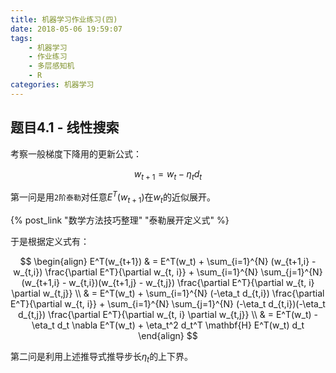 ```yaml
---
title: 机器学习作业练习(四)
date: 2018-05-06 19:59:07
tags:
    - 机器学习
    - 作业练习
    - 多层感知机
    - R
categories:	机器学习
---
```


## 题目4.1 - 线性搜索

考察一般梯度下降用的更新公式：

$$
w_{t+1} = w_t - \eta_t d_t
$$

第一问是用`2阶泰勒`对任意$E^T(w_{t+1})$在$w_t$的近似展开。

{% post_link "数学方法技巧整理" "泰勒展开定义式" %}

于是根据定义式有：

$$
\begin{align}
E^T(w_{t+1}) & = E^T(w_t) + \sum_{i=1}^{N} (w_{t+1,i} - w_{t,i}) \frac{\partial E^T}{\partial w_{t, i}} + \sum_{i=1}^{N} \sum_{j=1}^{N} (w_{t+1,i} - w_{t,i})(w_{t+1,j} - w_{t,j}) \frac{\partial E^T}{\partial w_{t, i} \partial w_{t,j}} \\
& = E^T(w_t) + \sum_{i=1}^{N} (-\eta_t d_{t,i}) \frac{\partial E^T}{\partial w_{t, i}} + \sum_{i=1}^{N} \sum_{j=1}^{N} (-\eta_t d_{t,i})(-\eta_t d_{t,j}) \frac{\partial E^T}{\partial w_{t, i} \partial w_{t,j}} \\
& = E^T(w_t) - \eta_t d_t \nabla E^T(w_t) + \eta_t^2 d_t^T \mathbf{H} E^T(w_t) d_t
\end{align}
$$

第二问是利用上述推导式推导步长$\eta_t$的上下界。
